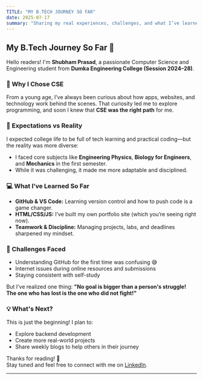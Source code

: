 ```yaml
---
TITLE: "MY B.TECH JOURNEY SO FAR"
date: 2025-07-17
summary: "Sharing my real experiences, challenges, and what I’ve learned so far as a CSE student at Dumka Engineering College."
---
```


## My B.Tech Journey So Far 🚀

Hello readers! I'm **Shubham Prasad**, a passionate Computer Science and Engineering student from **Dumka Engineering College (Session 2024–28)**.

### 📌 Why I Chose CSE

From a young age, I’ve always been curious about how apps, websites, and technology work behind the scenes. That curiosity led me to explore programming, and soon I knew that **CSE was the right path** for me.

### 🎯 Expectations vs Reality

I expected college life to be full of tech learning and practical coding—but the reality was more diverse:
- I faced core subjects like **Engineering Physics**, **Biology for Engineers**, and **Mechanics** in the first semester.
- While it was challenging, it made me more adaptable and disciplined.

### 💻 What I’ve Learned So Far

- **GitHub & VS Code:** Learning version control and how to push code is a game changer.
- **HTML/CSS/JS:** I’ve built my own portfolio site (which you’re seeing right now).
- **Teamwork & Discipline:** Managing projects, labs, and deadlines sharpened my mindset.

### 🚧 Challenges Faced

- Understanding GitHub for the first time was confusing 😅
- Internet issues during online resources and submissions
- Staying consistent with self-study

But I’ve realized one thing: **"No goal is bigger than a person's struggle! The one who has lost is the one who did not fight!"**

### 💡 What's Next?

This is just the beginning! I plan to:
- Explore backend development
- Create more real-world projects
- Share weekly blogs to help others in their journey

Thanks for reading! 💙  
Stay tuned and feel free to connect with me on [LinkedIn](https://www.linkedin.com/in/shubhamprasadg).

---

